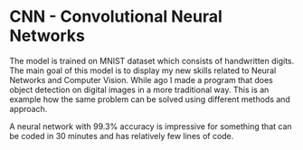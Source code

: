 # CNN - Convolutional Neural Networks
The model is trained on MNIST dataset which consists of handwritten digits. The main goal of this model is to display my new skills related to Neural Networks and Computer Vision. While ago I made a program that does object detection on digital images in a more traditional way. This is an example how the same problem can be solved using different methods and approach.

A neural network with 99.3% accuracy is impressive for something that can be coded in 30 minutes and has relatively few lines of code.
